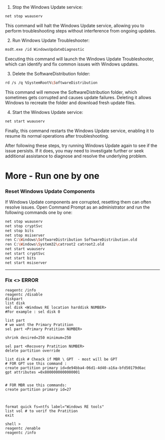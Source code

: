 1. Stop the Windows Update service:
```bash
net stop wuauserv
```
This command will halt the Windows Update service, allowing you to perform troubleshooting steps without interference from ongoing updates.

2. Run Windows Update Troubleshooter:
```bash
msdt.exe /id WindowsUpdateDiagnostic
```
Executing this command will launch the Windows Update Troubleshooter, which can identify and fix common issues with Windows updates.

3. Delete the SoftwareDistribution folder:
```bash
rd /s /q %SystemRoot%\SoftwareDistribution
```
This command will remove the SoftwareDistribution folder, which sometimes gets corrupted and causes update failures. Deleting it allows Windows to recreate the folder and download fresh update files.

4. Start the Windows Update service:
```bash
net start wuauserv
```
Finally, this command restarts the Windows Update service, enabling it to resume its normal operations after troubleshooting.

After following these steps, try running Windows Update again to see if the issue persists. If it does, you may need to investigate further or seek additional assistance to diagnose and resolve the underlying problem.


# More -  Run one by one 
### Reset Windows Update Components
If Windows Update components are corrupted, resetting them can often resolve issues. Open Command Prompt as an administrator and run the following commands one by one:
```bash
net stop wuauserv
net stop cryptSvc
net stop bits
net stop msiserver
ren C:\Windows\SoftwareDistribution SoftwareDistribution.old
ren C:\Windows\System32\catroot2 catroot2.old
net start wuauserv
net start cryptSvc
net start bits
net start msiserver
```

---

### Fix <> ERROR
```
reagentc /info
reagentc /disable
diskpart
list disk
sel disk <Windows RE location harddisk NUMBER>
#For example : sel disk 0

list part 
# we want the Primary Pratition
sel part <Primary Pratition NUMBER>

shrink desired=250 minimum=250 

sel part <Recovery Pratition NUMBER>
delete partition override

list disk # Cheack if MBR \ GPT  - most will be GPT
# FOR GPT use this command :
create partition primary id=de94bba4-06d1-4d40-a16a-bfd50179d6ac
gpt attributes =0x8000000000000001


# FOR MBR use this commands:
create partition primary id=27



format quick fs=ntfs label="Windows RE tools"
list vol # to verif the Pratition 
exit

shell >
reagentc /enable
reagentc /info
```

